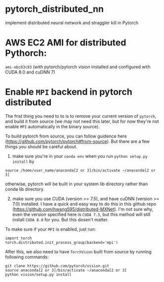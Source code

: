 # pytorch_distributed_nn
implement distributed neural network and straggler kill in Pytorch

# AWS EC2 AMI for distributed Pythorch:
`ami-ebc83c93` (with pytorch/pytorch vision installed and configured with CUDA 8.0 and cuDNN 7)

# Enable `MPI` backend in pytorch distributed
The frist thing you need to to is to remove your current version of `pytorch`, and build it from source (we may not need this later, but for now they're not enable `MPI` automatically in the binary source).

To build pytorch from source, you can follow guidence here (https://github.com/pytorch/pytorch#from-source). But there are a few things you should be careful about.

1. make sure you're in your `conda env` when you run `python setup.py install` by
```
source /home/user_name/anaconda[2 or 3]/bin/activate ~/anaconda[2 or 3]
```
otherwise, pytorch will be built in your system lib directory rather than conda lib directory.

2. make sure you use CUDA (version >= 7.5), and have cuDNN (version >= 7.0) installed. I have a quick and easy way to do this in this github repo (https://github.com/hwang595/distributed-MXNet). I'm not sure why, even the version specified here is `CUDA 7.5`, but this method will still install `CUDA 8.0` for you. But this dosen't matter.

To make sure if your `MPI` is enabled, just run:
```
import torch
torch.distributed.init_process_group(backend='mpi')
```

After this, we also need to have `TorchVison` built from source by running following commands:
```
git clone https://github.com/pytorch/vision.git
source anaconda[2 or 3]/bin/activate ~/anaconda[2 or 3]
python vision/setup.py install
```
